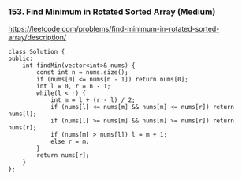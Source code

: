 ### 153. Find Minimum in Rotated Sorted Array (Medium)

https://leetcode.com/problems/find-minimum-in-rotated-sorted-array/description/

```
class Solution {
public:
    int findMin(vector<int>& nums) {
        const int n = nums.size();
        if (nums[0] <= nums[n - 1]) return nums[0];
        int l = 0, r = n - 1;
        while(l < r) {
            int m = l + (r - l) / 2;
            if (nums[l] <= nums[m] && nums[m] <= nums[r]) return nums[l];
            if (nums[l] >= nums[m] && nums[m] >= nums[r]) return nums[r];
            if (nums[m] > nums[l]) l = m + 1;
            else r = m;
        }
        return nums[r];
    }
};
```
